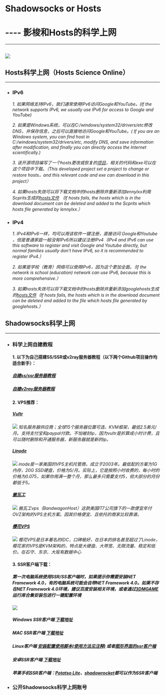 # Shadowsocks or Hosts
# ---- 影梭和Hosts的科学上网
----------
![](https://i.imgur.com/upTVEr3.gif)
----------
## Hosts科学上网（Hosts Science Online）

----------

- ### IPv6
	*1. 如果网络支持IPv6，我们通常使用IPv6访问Google和YouTube。(If the network supports IPv6, we usually use IPv6 for access to Google and YouTube)*

	*2. 如果是Windows系统，可以在C:/windows/system32/drivers/etc修改DNS，并保存信息，之后可以直接地访问Google和YouTube。( If you are an Windows system, you can find host in C:/windows/system32/drivers/etc, modify DNS, and save information after modification, and finally you can directly access the Internet scientifically.)*

	*3. 该开源项目编写了一个hosts更改或恢复的[项目](https://github.com/lovelyyoshino/SS-or-ipv6_host/releases)，相关的代码和exe可以在这个项目中下载。（This developed project set a project to change or restore hosts，and this relevant code and exe can download in this project）*
	
	*4. 如果hosts失效可以将下载文档中的hosts删除并重新添加lennylxx利用Scprits生成的[hosts文件](https://github.com/lennylxx/ipv6-hosts/blob/master/hosts) （If hosts fails, the hosts which is in the download document can be deleted and added to the Scprits which hosts file generated by lennylxx.）*
- ### IPv4
	*1. IPv4和IPv6一样，均可以用该软件一键注册，直接访问 Google和Youtube ，但是普通家庭一般没有IPv6所以建议注册IPv4（IPv4 and IPv6 can use this software to register  and visit Google and Youtube directly, but normal families usually don't have IPv6, so it is recommended to register IPv4.）*

	*2. 如果是学校（教育）网络可以使用IPv6，因为这个更加全面。（If the network is school (education) network can use IPv6, because this is more comprehensive.）*

	*3. 如果hosts失效可以将下载文档中的hosts删除并重新添加googlehosts生成的[hosts文件](https://github.com/googlehosts/hosts/blob/master/hosts-files/hosts)（If hosts fails, the hosts which is in the download document can be deleted and added to the file which hosts file generated by googlehosts.）*

## Shadowsocks科学上网

----------

- ### 科学上网自建教程
	#### 1. 以下为自己搭建SS/SSR或v2ray服务器教程（以下两个Github项目操作均适合新手）：

	##### [自建ss/ssr服务器教程](https://github.com/Alvin9999/new-pac/wiki/%E8%87%AA%E5%BB%BAss%E6%9C%8D%E5%8A%A1%E5%99%A8%E6%95%99%E7%A8%8B)

	##### [自建v2ray服务器教程](https://github.com/Alvin9999/new-pac/wiki/%E8%87%AA%E5%BB%BAv2ray%E6%9C%8D%E5%8A%A1%E5%99%A8%E6%95%99%E7%A8%8B) 
	#### 2. VPS推荐：

	##### [Vultr](https://www.vultr.com/) 	
	![](https://i.imgur.com/RLLJ9M0.jpg)
	*知名服务器供应商；全球15个服务器位置可选，KVM框架，最低2.5美元/月。支持支付宝和paypal付款。不怕被封ip，因为vultr是折算成小时计费，且可以随时删除和开通服务器，新服务器就是新的ip。*
	##### [Linode](https://www.linode.com/?r=898beb100d9309609e5ff5a004b3963b23cbaf34)
	![](https://i.imgur.com/srFGvmH.png)
	*inode是一家美国的VPS主机托管商，成立于2003年。最低配的方案为1G内存，20G SSD硬盘，价格为$5/月。实际上，它是按照小时收费的，每小时的价格为$0.075，如果你用满一整个月，那么最多只需要支付$5，但大部分的月份都低于$5。*
	##### [搬瓦工](https://www.thevultr.org/tag/ban_wa_gong/)
	![](https://i.imgur.com/pg6scjn.png)
	*搬瓦工vps（BandwagonHost）这款美国IT7公司旗下的一款便宜年付OVZ架构的VPS主机方案。因其价格便宜、且依托的商家比较靠谱。*
	##### [樱花VPS](https://vps.sakura.ad.jp/)
	![](https://i.imgur.com/fEt0pfL.png)
	*樱花VPS是日本著名的IDC，口碑极好，在日本的排名甚至超过了Linode，樱花家的VPS是KVM架构的，特点是大硬盘、大带宽、无限流量、稳定和低价。在石守、东京、大阪有数据中心*
	#### 3. SSR客户端下载：
	##### 第一次电脑系统使用SSR/SS客户端时，如果提示你需要安装NET Framework 4.0，有的电脑系统可能会自带NET Framework 4.0。如果不存在NET Framework 4.0环境，建议百度安装相关环境，或者通过[3DMGAME](http://dl.3dmgame.com/201211/28051.html)运行库合集安装包进行一键配置环境
	![](https://i.imgur.com/OFdtp1A.png)
	##### Windows SSR客户端 [下载地址](https://github.com/shadowsocksr-backup/shadowsocksr-csharp/releases)
	##### MAC SSR客户端 [下载地址](https://github.com/shadowsocksr-backup/ShadowsocksX-NG/releases)
	##### Linux客户端 [安装配置使用脚本(使用方法见注释)](https://github.com/the0demiurge/CharlesScripts/blob/master/charles/bin/ssr) 或者[图形界面的ssr客户端](https://github.com/erguotou520/electron-ssr/releases)
	##### 安卓SSR客户端 [下载地址](https://github.com/shadowsocksr-backup/shadowsocksr-android/releases/download/3.4.0.8/shadowsocksr-release.apk)
	##### 苹果手机SSR客户端：[Potatso Lite](https://bbs.feng.com/read-htm-tid-11369365.html)、[shadowrocket](https://www.hinwen.com/3662.html)都可以作为SSR客户端

- ### 公开Shadowsocks科学上网账号
	